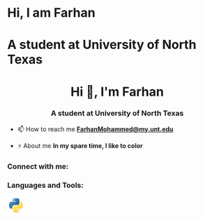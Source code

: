 # Hi, I am Farhan
# A student at University of North Texas
<h1 align="center">Hi 👋, I'm Farhan</h1>
<h3 align="center">A student at University of North Texas</h3>

- 📫 How to reach me **FarhanMohammed@my.unt.edu**

- ⚡ About me **In my spare time, I like to color**

<h3 align="left">Connect with me:</h3>
<p align="left">
</p>

<h3 align="left">Languages and Tools:</h3>
<p align="left"> <a href="https://www.python.org" target="_blank" rel="noreferrer"> <img src="https://raw.githubusercontent.com/devicons/devicon/master/icons/python/python-original.svg" alt="python" width="40" height="40"/> </a> </p>
